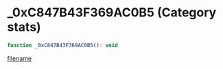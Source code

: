 # _0xC847B43F369AC0B5 (Category stats)

```js
function _0xC847B43F369AC0B5(): void
```

[filename](_0xC847B43F369AC0B5_m.md ':include')